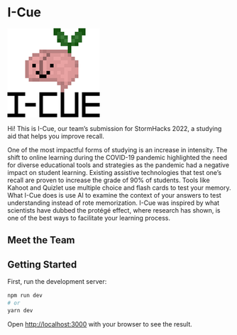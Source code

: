 # I-Cue

![The I-Cue logo of Cherry Brain - our mascot which is a brain with a little sprout on top](./public/images/logo.png)

Hi! This is I-Cue, our team’s submission for StormHacks 2022, a studying aid that helps you improve recall.

One of the most impactful forms of studying is an increase in intensity. The shift to online learning during the COVID-19 pandemic highlighted the need for diverse educational tools and strategies as the pandemic had a negative impact on student learning. Existing assistive technologies that test one’s recall are proven to increase the grade of 90% of students. Tools like Kahoot and Quizlet use multiple choice and flash cards to test your memory. What I-Cue does is use AI to examine the context of your answers to test understanding instead of rote memorization. I-Cue was inspired by what scientists have dubbed the protégé effect, where research has shown, is one of the best ways to facilitate your learning process.

## Meet the Team

## Getting Started

First, run the development server:

```bash
npm run dev
# or
yarn dev
```

Open [http://localhost:3000](http://localhost:3000) with your browser to see the result.
